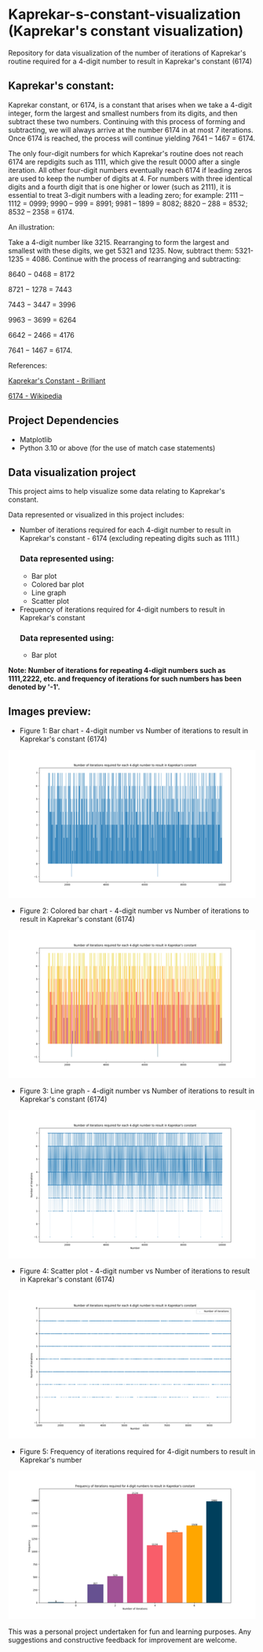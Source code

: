 # Kaprekar-s-constant-visualization (Kaprekar's constant visualization)
Repository for data visualization of the number of iterations of Kaprekar's routine required for a 4-digit number to result in Kaprekar's constant (6174)

## Kaprekar's constant:
Kaprekar constant, or 6174, is a constant that arises when we take a 4-digit integer, form the largest and smallest numbers from its digits, and then subtract these two numbers. Continuing with this process of forming and subtracting, we will always arrive at the number 6174 in at most 7 iterations.
Once 6174 is reached, the process will continue yielding 7641 – 1467 = 6174.

The only four-digit numbers for which Kaprekar's routine does not reach 6174 are repdigits such as 1111, which give the result 0000 after a single iteration. All other four-digit numbers eventually reach 6174 if leading zeros are used to keep the number of digits at 4. For numbers with three identical digits and a fourth digit that is one higher or lower (such as 2111), it is essential to treat 3-digit numbers with a leading zero; for example: 2111 – 1112 = 0999; 9990 – 999 = 8991; 9981 – 1899 = 8082; 8820 – 288 = 8532; 8532 – 2358 = 6174.

An illustration:

Take a 4-digit number like 3215. Rearranging to form the largest and smallest with these digits, we get 5321 and 1235. Now, subtract them: 5321-1235 = 4086. Continue with the process of rearranging and subtracting:

8640 − 0468 = 8172

8721 − 1278 = 7443

7443 − 3447 = 3996

9963 − 3699 = 6264

6642 − 2466 = 4176

7641 − 1467 = 6174.
​

References:

[Kaprekar's Constant - Brilliant](https://brilliant.org/wiki/kaprekars-constant/#:~:text=Kaprekar%20constant%2C%20or%206174%2C%20is,then%20subtract%20these%20two%20numbers.)

[6174 - Wikipedia](https://en.wikipedia.org/wiki/6174)

## Project Dependencies

- Matplotlib
- Python 3.10 or above (for the use of match case statements)

## Data visualization project

This project aims to help visualize some data relating to Kaprekar's constant.

Data represented or visualized in this project includes:
- Number of iterations required for each 4-digit number to result in Kaprekar's constant - 6174 (excluding repeating digits such as 1111.)
  ### Data represented using:
  - Bar plot
  - Colored bar plot
  - Line graph
  - Scatter plot
- Frequency of iterations required for 4-digit numbers to result in Kaprekar's constant
  ### Data represented using:
    - Bar plot

 **Note: Number of iterations for repeating 4-digit numbers such as 1111,2222, etc. and frequency of iterations for such numbers has been denoted by '-1'.**

## Images preview:

- Figure 1: Bar chart - 4-digit number vs Number of iterations to result in Kaprekar's constant (6174)

![Figure 1 - Bar chart!](/Images/Figure_1-Bar-chart.png "Figure 1: Bar chart - 4-digit number vs Number of iterations to result in Kaprekar's constant (6174)")

- Figure 2: Colored bar chart - 4-digit number vs Number of iterations to result in Kaprekar's constant (6174)

![Figure 2 - Colored bar chart!](/Images/Figure_2-Colored-Bar-chart.png "Figure 2: Colored bar chart - 4-digit number vs Number of iterations to result in Kaprekar's constant (6174)")

- Figure 3: Line graph - 4-digit number vs Number of iterations to result in Kaprekar's constant (6174)

![Figure 3 - Line graph!](/Images/Figure_3-Line-graph.png "Figure 3: Line graph - 4-digit number vs Number of iterations to result in Kaprekar's constant (6174)")

- Figure 4: Scatter plot - 4-digit number vs Number of iterations to result in Kaprekar's constant (6174)

![Figure 4 - Scatter plot!](/Images/Figure_4-Scatter-plot.png "Figure 4: Scatter plot - 4-digit number vs Number of iterations to result in Kaprekar's constant (6174)")

- Figure 5: Frequency of iterations required for 4-digit numbers to result in Kaprekar's number

![Figure 5 - Bar chart!](https://github.com/SumitRTamrakar/Kaprekar-s-constant-visualization/blob/main/Images/Figure_5-Frequency-Bar-chart.png "Figure 5: Frequency of iterations required for 4-digit numbers to result in Kaprekar's number")


 This was a personal project undertaken for fun and learning purposes. Any suggestions and constructive feedback for improvement are welcome.
